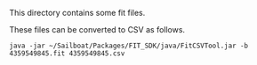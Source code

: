 

This directory contains some fit files.

These files can be converted to CSV as follows.

`java -jar ~/Sailboat/Packages/FIT_SDK/java/FitCSVTool.jar -b 4359549845.fit 4359549845.csv`

